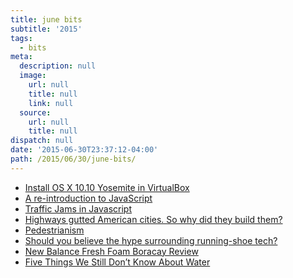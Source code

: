 ```yaml
---
title: june bits
subtitle: '2015'
tags:
  - bits
meta:
  description: null
  image:
    url: null
    title: null
    link: null
  source:
    url: null
    title: null
dispatch: null
date: '2015-06-30T23:37:12-04:00'
path: /2015/06/30/june-bits/
---
```

* [Install OS X 10.10 Yosemite in VirtualBox][vb-osx]
* [A re-introduction to JavaScript][jsTutorial]
* [Traffic Jams in Javascript][trafficJam]
* [Highways gutted American cities. So why did they build them?][highways]
* [Pedestrianism][walking]
* [Should you believe the hype surrounding running-shoe tech?][shoeTech]
* [New Balance Fresh Foam Boracay Review][sole]
* [Five Things We Still Don’t Know About Water][water]

[vb-osx]: http://blog.frd.mn/install-os-x-10-10-yosemite-in-virtualbox/
[shoeTech]: http://www.alphr.com/life-culture/1000987/should-you-believe-the-hype-surrounding-running-shoe-tech "No!"
[sole]: http://www.solereview.com/new-balance-fresh-foam-boracay-review/
[jsTutorial]: https://developer.mozilla.org/en-US/docs/Web/JavaScript/A_re-introduction_to_JavaScript
[trafficJam]: http://bit-player.org/2015/traffic-jams-in-javascript
[highways]: https://www.vox.com/2015/5/14/8605917/highways-interstate-cities-history
[walking]: http://www.podiumcafe.com/book-corner/2015/4/16/8428993/pedestrianism-by-matthew-algeo
[water]: http://nautil.us/issue/25/water/five-things-we-still-dont-know-about-water

